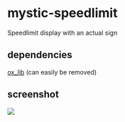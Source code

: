 # mystic-speedlimit
Speedlimit display with an actual sign

## dependencies

[ox_lib](https://github.com/overextended/ox_lib) (can easily be removed)

## screenshot


![](https://cdn.discordapp.com/attachments/1139697716901978196/1148481578050256926/image.png)
